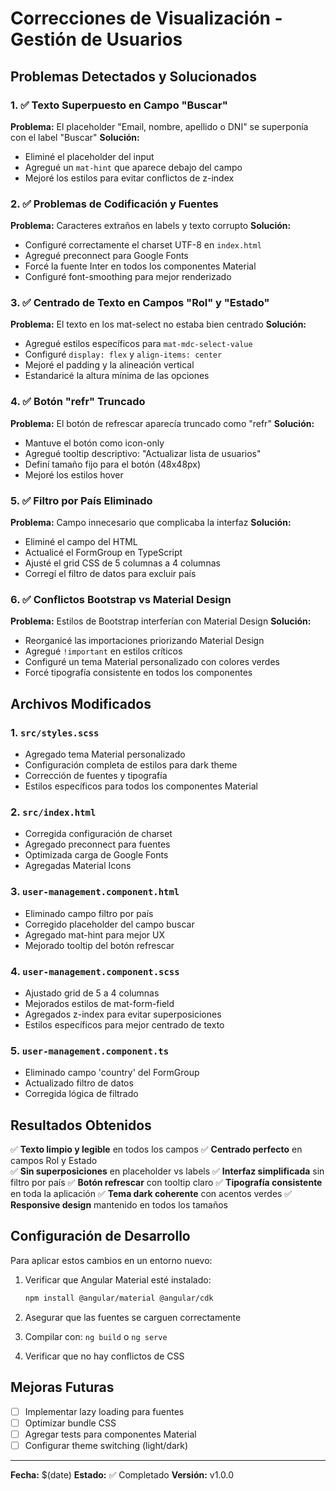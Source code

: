 # Correcciones de Visualización - Gestión de Usuarios

## Problemas Detectados y Solucionados

### 1. ✅ Texto Superpuesto en Campo "Buscar"
**Problema:** El placeholder "Email, nombre, apellido o DNI" se superponía con el label "Buscar"
**Solución:**
- Eliminé el placeholder del input
- Agregué un `mat-hint` que aparece debajo del campo
- Mejoré los estilos para evitar conflictos de z-index

### 2. ✅ Problemas de Codificación y Fuentes
**Problema:** Caracteres extraños en labels y texto corrupto
**Solución:**
- Configuré correctamente el charset UTF-8 en `index.html`
- Agregué preconnect para Google Fonts
- Forcé la fuente Inter en todos los componentes Material
- Configuré font-smoothing para mejor renderizado

### 3. ✅ Centrado de Texto en Campos "Rol" y "Estado"
**Problema:** El texto en los mat-select no estaba bien centrado
**Solución:**
- Agregué estilos específicos para `mat-mdc-select-value`
- Configuré `display: flex` y `align-items: center`
- Mejoré el padding y la alineación vertical
- Estandaricé la altura mínima de las opciones

### 4. ✅ Botón "refr" Truncado
**Problema:** El botón de refrescar aparecía truncado como "refr"
**Solución:**
- Mantuve el botón como icon-only
- Agregué tooltip descriptivo: "Actualizar lista de usuarios"
- Definí tamaño fijo para el botón (48x48px)
- Mejoré los estilos hover

### 5. ✅ Filtro por País Eliminado
**Problema:** Campo innecesario que complicaba la interfaz
**Solución:**
- Eliminé el campo del HTML
- Actualicé el FormGroup en TypeScript
- Ajusté el grid CSS de 5 columnas a 4 columnas
- Corregí el filtro de datos para excluir país

### 6. ✅ Conflictos Bootstrap vs Material Design
**Problema:** Estilos de Bootstrap interferían con Material Design
**Solución:**
- Reorganicé las importaciones priorizando Material Design
- Agregué `!important` en estilos críticos
- Configuré un tema Material personalizado con colores verdes
- Forcé tipografía consistente en todos los componentes

## Archivos Modificados

### 1. `src/styles.scss`
- Agregado tema Material personalizado
- Configuración completa de estilos para dark theme
- Corrección de fuentes y tipografía
- Estilos específicos para todos los componentes Material

### 2. `src/index.html`
- Corregida configuración de charset
- Agregado preconnect para fuentes
- Optimizada carga de Google Fonts
- Agregadas Material Icons

### 3. `user-management.component.html`
- Eliminado campo filtro por país
- Corregido placeholder del campo buscar
- Agregado mat-hint para mejor UX
- Mejorado tooltip del botón refrescar

### 4. `user-management.component.scss`
- Ajustado grid de 5 a 4 columnas
- Mejorados estilos de mat-form-field
- Agregados z-index para evitar superposiciones
- Estilos específicos para mejor centrado de texto

### 5. `user-management.component.ts`
- Eliminado campo 'country' del FormGroup
- Actualizado filtro de datos
- Corregida lógica de filtrado

## Resultados Obtenidos

✅ **Texto limpio y legible** en todos los campos
✅ **Centrado perfecto** en campos Rol y Estado  
✅ **Sin superposiciones** en placeholder vs labels
✅ **Interfaz simplificada** sin filtro por país
✅ **Botón refrescar** con tooltip claro
✅ **Tipografía consistente** en toda la aplicación
✅ **Tema dark coherente** con acentos verdes
✅ **Responsive design** mantenido en todos los tamaños

## Configuración de Desarrollo

Para aplicar estos cambios en un entorno nuevo:

1. Verificar que Angular Material esté instalado:
   ```bash
   npm install @angular/material @angular/cdk
   ```

2. Asegurar que las fuentes se carguen correctamente
3. Compilar con: `ng build` o `ng serve`
4. Verificar que no hay conflictos de CSS

## Mejoras Futuras

- [ ] Implementar lazy loading para fuentes
- [ ] Optimizar bundle CSS
- [ ] Agregar tests para componentes Material
- [ ] Configurar theme switching (light/dark)

---
**Fecha:** $(date)
**Estado:** ✅ Completado
**Versión:** v1.0.0 